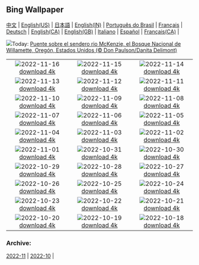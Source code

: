## Bing Wallpaper
[中文](README.md) |                     [English(US)](en-US.md) |                     [日本語](ja-JP.md) |                     [English(IN)](en-IN.md) |                     [Português do Brasil](pt-BR.md) |                     [Français](fr-FR.md) |                     [Deutsch](de-DE.md) |                     [English(CA)](en-CA.md) |                     [English(GB)](en-GB.md) |                     [Italiano](it-IT.md) |                     [Español](es-ES.md) |                     [Français(CA)](fr-CA.md) |                    

![](https://www.bing.com/th?id=OHR.McKenzieRiverTrail_ES-ES7180438865_UHD.jpg&w=1000)Today: [Puente sobre el sendero rio McKenzie, el Bosque Nacional de Willamette, Oregón, Estados Unidos (© Don Paulson/Danita Delimont)](https://www.bing.com/th?id=OHR.McKenzieRiverTrail_ES-ES7180438865_UHD.jpg)

|      |      |      |
| :----: | :----: | :----: |
|![](https://www.bing.com/th?id=OHR.Unesco50_ES-ES6867342316_UHD.jpg&pid=hp&w=384&h=216&rs=1&c=4)2022-11-16 [download 4k](https://www.bing.com/th?id=OHR.Unesco50_ES-ES6867342316_UHD.jpg)|![](https://www.bing.com/th?id=OHR.LontraCanadensis_ES-ES6701727095_UHD.jpg&pid=hp&w=384&h=216&rs=1&c=4)2022-11-15 [download 4k](https://www.bing.com/th?id=OHR.LontraCanadensis_ES-ES6701727095_UHD.jpg)|![](https://www.bing.com/th?id=OHR.SanGiovanni_ES-ES6538773208_UHD.jpg&pid=hp&w=384&h=216&rs=1&c=4)2022-11-14 [download 4k](https://www.bing.com/th?id=OHR.SanGiovanni_ES-ES6538773208_UHD.jpg)|
|![](https://www.bing.com/th?id=OHR.SevilleCourtyard_ES-ES5929392335_UHD.jpg&pid=hp&w=384&h=216&rs=1&c=4)2022-11-13 [download 4k](https://www.bing.com/th?id=OHR.SevilleCourtyard_ES-ES5929392335_UHD.jpg)|![](https://www.bing.com/th?id=OHR.HainesEagle_ES-ES5791734070_UHD.jpg&pid=hp&w=384&h=216&rs=1&c=4)2022-11-12 [download 4k](https://www.bing.com/th?id=OHR.HainesEagle_ES-ES5791734070_UHD.jpg)|![](https://www.bing.com/th?id=OHR.EsskastanieD_ES-ES7556753610_UHD.jpg&pid=hp&w=384&h=216&rs=1&c=4)2022-11-11 [download 4k](https://www.bing.com/th?id=OHR.EsskastanieD_ES-ES7556753610_UHD.jpg)|
|![](https://www.bing.com/th?id=OHR.BadLightning_ES-ES5423123691_UHD.jpg&pid=hp&w=384&h=216&rs=1&c=4)2022-11-10 [download 4k](https://www.bing.com/th?id=OHR.BadLightning_ES-ES5423123691_UHD.jpg)|![](https://www.bing.com/th?id=OHR.HedgehogNest_ES-ES5176501837_UHD.jpg&pid=hp&w=384&h=216&rs=1&c=4)2022-11-09 [download 4k](https://www.bing.com/th?id=OHR.HedgehogNest_ES-ES5176501837_UHD.jpg)|![](https://www.bing.com/th?id=OHR.YiPeng_ES-ES5003418699_UHD.jpg&pid=hp&w=384&h=216&rs=1&c=4)2022-11-08 [download 4k](https://www.bing.com/th?id=OHR.YiPeng_ES-ES5003418699_UHD.jpg)|
|![](https://www.bing.com/th?id=OHR.CrestedButteEclispe_ES-ES4838672429_UHD.jpg&pid=hp&w=384&h=216&rs=1&c=4)2022-11-07 [download 4k](https://www.bing.com/th?id=OHR.CrestedButteEclispe_ES-ES4838672429_UHD.jpg)|![](https://www.bing.com/th?id=OHR.MarathonSunday_ES-ES4523931233_UHD.jpg&pid=hp&w=384&h=216&rs=1&c=4)2022-11-06 [download 4k](https://www.bing.com/th?id=OHR.MarathonSunday_ES-ES4523931233_UHD.jpg)|![](https://www.bing.com/th?id=OHR.Trossachs_ES-ES3779043674_UHD.jpg&pid=hp&w=384&h=216&rs=1&c=4)2022-11-05 [download 4k](https://www.bing.com/th?id=OHR.Trossachs_ES-ES3779043674_UHD.jpg)|
|![](https://www.bing.com/th?id=OHR.Deities_ES-ES3449987964_UHD.jpg&pid=hp&w=384&h=216&rs=1&c=4)2022-11-04 [download 4k](https://www.bing.com/th?id=OHR.Deities_ES-ES3449987964_UHD.jpg)|![](https://www.bing.com/th?id=OHR.AmboseliBioshere_ES-ES1740488065_UHD.jpg&pid=hp&w=384&h=216&rs=1&c=4)2022-11-03 [download 4k](https://www.bing.com/th?id=OHR.AmboseliBioshere_ES-ES1740488065_UHD.jpg)|![](https://www.bing.com/th?id=OHR.TeaPlantationsMunnar_ES-ES0386919468_UHD.jpg&pid=hp&w=384&h=216&rs=1&c=4)2022-11-02 [download 4k](https://www.bing.com/th?id=OHR.TeaPlantationsMunnar_ES-ES0386919468_UHD.jpg)|
|![](https://www.bing.com/th?id=OHR.Calacas_ES-ES0332786536_UHD.jpg&pid=hp&w=384&h=216&rs=1&c=4)2022-11-01 [download 4k](https://www.bing.com/th?id=OHR.Calacas_ES-ES0332786536_UHD.jpg)|![](https://www.bing.com/th?id=OHR.WychwoodForest_ES-ES0246979359_UHD.jpg&pid=hp&w=384&h=216&rs=1&c=4)2022-10-31 [download 4k](https://www.bing.com/th?id=OHR.WychwoodForest_ES-ES0246979359_UHD.jpg)|![](https://www.bing.com/th?id=OHR.SealRiver_ES-ES0198633436_UHD.jpg&pid=hp&w=384&h=216&rs=1&c=4)2022-10-30 [download 4k](https://www.bing.com/th?id=OHR.SealRiver_ES-ES0198633436_UHD.jpg)|
|![](https://www.bing.com/th?id=OHR.Reddeersunrise_ES-ES8598978493_UHD.jpg&pid=hp&w=384&h=216&rs=1&c=4)2022-10-29 [download 4k](https://www.bing.com/th?id=OHR.Reddeersunrise_ES-ES8598978493_UHD.jpg)|![](https://www.bing.com/th?id=OHR.FrankensteinFriday_ES-ES8727827931_UHD.jpg&pid=hp&w=384&h=216&rs=1&c=4)2022-10-28 [download 4k](https://www.bing.com/th?id=OHR.FrankensteinFriday_ES-ES8727827931_UHD.jpg)|![](https://www.bing.com/th?id=OHR.BridgeofSighs_ES-ES6994796482_UHD.jpg&pid=hp&w=384&h=216&rs=1&c=4)2022-10-27 [download 4k](https://www.bing.com/th?id=OHR.BridgeofSighs_ES-ES6994796482_UHD.jpg)|
|![](https://www.bing.com/th?id=OHR.BrockenSpecter_ES-ES5472023271_UHD.jpg&pid=hp&w=384&h=216&rs=1&c=4)2022-10-26 [download 4k](https://www.bing.com/th?id=OHR.BrockenSpecter_ES-ES5472023271_UHD.jpg)|![](https://www.bing.com/th?id=OHR.OrcusMouth_ES-ES3124623588_UHD.jpg&pid=hp&w=384&h=216&rs=1&c=4)2022-10-25 [download 4k](https://www.bing.com/th?id=OHR.OrcusMouth_ES-ES3124623588_UHD.jpg)|![](https://www.bing.com/th?id=OHR.GuwahatiDiwali_ES-ES0975558484_UHD.jpg&pid=hp&w=384&h=216&rs=1&c=4)2022-10-24 [download 4k](https://www.bing.com/th?id=OHR.GuwahatiDiwali_ES-ES0975558484_UHD.jpg)|
|![](https://www.bing.com/th?id=OHR.Knobbelzwaan_ES-ES2204830408_UHD.jpg&pid=hp&w=384&h=216&rs=1&c=4)2022-10-23 [download 4k](https://www.bing.com/th?id=OHR.Knobbelzwaan_ES-ES2204830408_UHD.jpg)|![](https://www.bing.com/th?id=OHR.KarstMountains_ES-ES0968055156_UHD.jpg&pid=hp&w=384&h=216&rs=1&c=4)2022-10-22 [download 4k](https://www.bing.com/th?id=OHR.KarstMountains_ES-ES0968055156_UHD.jpg)|![](https://www.bing.com/th?id=OHR.GeorgiaCypress_ES-ES9346860355_UHD.jpg&pid=hp&w=384&h=216&rs=1&c=4)2022-10-21 [download 4k](https://www.bing.com/th?id=OHR.GeorgiaCypress_ES-ES9346860355_UHD.jpg)|
|![](https://www.bing.com/th?id=OHR.SlothDay_ES-ES8158309892_UHD.jpg&pid=hp&w=384&h=216&rs=1&c=4)2022-10-20 [download 4k](https://www.bing.com/th?id=OHR.SlothDay_ES-ES8158309892_UHD.jpg)|![](https://www.bing.com/th?id=OHR.WartburgCastle_ES-ES7350469550_UHD.jpg&pid=hp&w=384&h=216&rs=1&c=4)2022-10-19 [download 4k](https://www.bing.com/th?id=OHR.WartburgCastle_ES-ES7350469550_UHD.jpg)|![](https://www.bing.com/th?id=OHR.GB25Anni_ES-ES9588662531_UHD.jpg&pid=hp&w=384&h=216&rs=1&c=4)2022-10-18 [download 4k](https://www.bing.com/th?id=OHR.GB25Anni_ES-ES9588662531_UHD.jpg)|


### Archive:
[2022-11](archive/es-ES/202211/README.md) | [2022-10](archive/es-ES/202210/README.md) | 